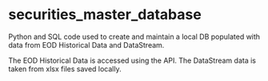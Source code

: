 # securities_master_database
Python and SQL code used to create and maintain a local DB populated with data from EOD Historical Data and DataStream. 

The EOD Historical Data is accessed using the API. The DataStream data is taken from xlsx files saved locally. 
